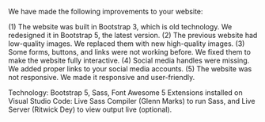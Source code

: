 We have made the following improvements to your website:

(1) The website was built in Bootstrap 3, which is old technology. We redesigned it in Bootstrap 5, the latest version.
(2) The previous website had low-quality images. We replaced them with new high-quality images.
(3) Some forms, buttons, and links were not working before. We fixed them to make the website fully interactive.
(4) Social media handles were missing. We added proper links to your social media accounts.
(5) The website was not responsive. We made it responsive and user-friendly.

Technology: Bootstrap 5, Sass, Font Awesome 5
Extensions installed on Visual Studio Code: Live Sass Compiler (Glenn Marks) to run Sass, and Live Server (Ritwick Dey) to view output live (optional).

